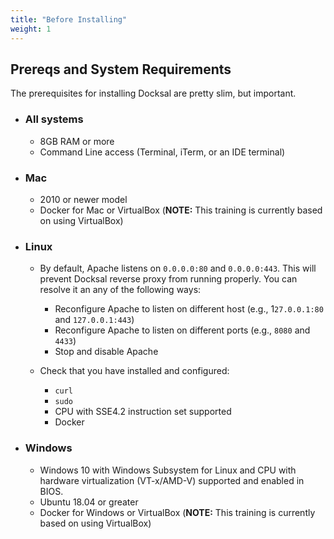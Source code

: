 ```yaml
---
title: "Before Installing"
weight: 1
---
```


## Prereqs and System Requirements

The prerequisites for installing Docksal are pretty slim, but important.

* ### All systems
    * 8GB RAM or more
    * Command Line access (Terminal, iTerm, or an IDE terminal)

* ### Mac
    * 2010 or newer model
    * Docker for Mac or VirtualBox (**NOTE:** This training is currently based on using VirtualBox)

* ### Linux
  * By default, Apache listens on `0.0.0.0:80` and `0.0.0.0:443`. This will prevent Docksal reverse proxy from running properly. You can resolve it an any of the following ways:
      * Reconfigure Apache to listen on different host (e.g., 1`27.0.0.1:80` and `127.0.0.1:443`)
      * Reconfigure Apache to listen on different ports (e.g., `8080` and `4433`)
      * Stop and disable Apache


  * Check that you have installed and configured:

      * `curl`
      * `sudo`
      * CPU with SSE4.2 instruction set supported
      * Docker

* ### Windows
    * Windows 10 with Windows Subsystem for Linux and CPU with hardware virtualization (VT-x/AMD-V) supported and enabled in BIOS.
    * Ubuntu 18.04 or greater
    * Docker for Windows or VirtualBox (**NOTE:** This training is currently based on using VirtualBox)
